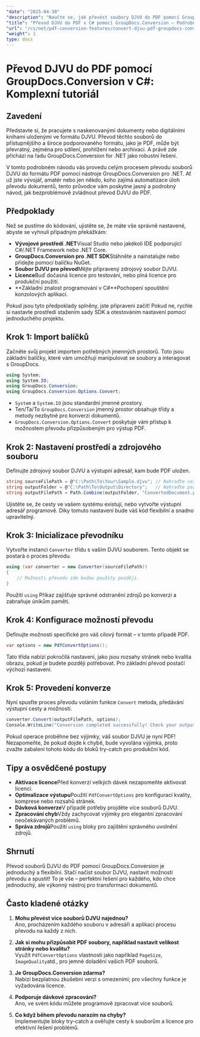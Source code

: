 ```yaml
---
"date": "2025-04-30"
"description": "Naučte se, jak převést soubory DJVU do PDF pomocí GroupDocs.Conversion v .NET. Postupujte podle tohoto podrobného návodu pro bezproblémovou transformaci dokumentů."
"title": "Převod DJVU do PDF v C# pomocí GroupDocs.Conversion – Podrobný návod"
"url": "/cs/net/pdf-conversion-features/convert-djvu-pdf-groupdocs-conversion-csharp/"
"weight": 1
type: docs
---
```

# Převod DJVU do PDF pomocí GroupDocs.Conversion v C#: Komplexní tutoriál

## Zavedení
Představte si, že pracujete s naskenovanými dokumenty nebo digitálními knihami uloženými ve formátu DJVU. Převod těchto souborů do přístupnějšího a široce podporovaného formátu, jako je PDF, může být převratný, zejména pro sdílení, prohlížení nebo archivaci. A právě zde přichází na řadu GroupDocs.Conversion for .NET jako robustní řešení.

V tomto podrobném návodu vás provedu celým procesem převodu souborů DJVU do formátu PDF pomocí nástroje GroupDocs.Conversion pro .NET. Ať už jste vývojář, amatér nebo jen někdo, koho zajímá automatizace úloh převodu dokumentů, tento průvodce vám poskytne jasný a podrobný návod, jak bezproblémově zvládnout převod DJVU do PDF.

## Předpoklady

Než se pustíme do kódování, ujistěte se, že máte vše správně nastavené, abyste se vyhnuli případným překážkám:

- **Vývojové prostředí .NET**Visual Studio nebo jakékoli IDE podporující C#/.NET Framework nebo .NET Core.
- **GroupDocs.Conversion pro .NET SDK**Stáhněte a nainstalujte nebo přidejte pomocí balíčku NuGet.
- **Soubor DJVU pro převod**Mějte připravený zdrojový soubor DJVU.
- **Licence**Buď dočasná licence pro testování, nebo plná licence pro produkční použití.
- **Základní znalost programování v C#**Pochopení spouštění konzolových aplikací.

Pokud jsou tyto předpoklady splněny, jste připraveni začít! Pokud ne, rychle si nastavte prostředí stažením sady SDK a otestováním nastavení pomocí jednoduchého projektu.

## Krok 1: Import balíčků

Začněte svůj projekt importem potřebných jmenných prostorů. Toto jsou základní balíčky, které vám umožňují manipulovat se soubory a interagovat s GroupDocs.

```csharp
using System;
using System.IO;
using GroupDocs.Conversion;
using GroupDocs.Conversion.Options.Convert;
```

- `System` a `System.IO` jsou standardní jmenné prostory.
- Ten/Ta/To `GroupDocs.Conversion` jmenný prostor obsahuje třídy a metody nezbytné pro konverzi dokumentů.
- `GroupDocs.Conversion.Options.Convert` poskytuje vám přístup k možnostem převodu přizpůsobeným pro výstup PDF.

## Krok 2: Nastavení prostředí a zdrojového souboru

Definujte zdrojový soubor DJVU a výstupní adresář, kam bude PDF uložen.

```csharp
string sourceFilePath = @"C:\Path\To\Your\Sample.djvu"; // Nahraďte cestou k souboru DJVU
string outputFolder = @"C:\Path\To\Output\Directory";   // Nahraďte požadovanou výstupní složkou
string outputFilePath = Path.Combine(outputFolder, "ConvertedDocument.pdf");
```

Ujistěte se, že cesty ve vašem systému existují, nebo vytvořte výstupní adresář programově. Díky tomuto nastavení bude váš kód flexibilní a snadno upravitelný.

## Krok 3: Inicializace převodníku

Vytvořte instanci `Converter` třídu s vaším DJVU souborem. Tento objekt se postará o proces převodu.

```csharp
using (var converter = new Converter(sourceFilePath))
{
    // Možnosti převodu zde budou použity později.
}
```

Použití `using` Příkaz zajišťuje správné odstranění zdrojů po konverzi a zabraňuje únikům paměti.

## Krok 4: Konfigurace možností převodu

Definujte možnosti specifické pro váš cílový formát – v tomto případě PDF.

```csharp
var options = new PdfConvertOptions();
```

Tato třída nabízí pokročilá nastavení, jako jsou rozsahy stránek nebo kvalita obrazu, pokud je budete později potřebovat. Pro základní převod postačí výchozí nastavení.

## Krok 5: Provedení konverze

Nyní spusťte proces převodu voláním funkce `Convert` metoda, předávání výstupní cesty a možností.

```csharp
converter.Convert(outputFilePath, options);
Console.WriteLine("Conversion completed successfully! Check your output folder.");
```

Pokud operace proběhne bez výjimky, váš soubor DJVU je nyní PDF! Nezapomeňte, že pokud dojde k chybě, bude vyvolána výjimka, proto zvažte zabalení tohoto kódu do bloků try-catch pro produkční kód.

## Tipy a osvědčené postupy

- **Aktivace licence**Před konverzí velkých dávek nezapomeňte aktivovat licenci.
- **Optimalizace výstupu**Použití `PdfConvertOptions` pro konfiguraci kvality, komprese nebo rozsahů stránek.
- **Dávková konverze**V případě potřeby projděte více souborů DJVU.
- **Zpracování chyb**Vždy zachycovat výjimky pro elegantní zpracování neočekávaných problémů.
- **Správa zdrojů**Použití `using` bloky pro zajištění správného uvolnění zdrojů.

## Shrnutí

Převod souborů DJVU do PDF pomocí GroupDocs.Conversion je jednoduchý a flexibilní. Stačí načíst soubor DJVU, nastavit možnosti převodu a spustit! To je vše – perfektní řešení pro každého, kdo chce jednoduchý, ale výkonný nástroj pro transformaci dokumentů.

## Často kladené otázky

1. **Mohu převést více souborů DJVU najednou?**  
Ano, procházením každého souboru v adresáři a aplikací procesu převodu na každý z nich.

2. **Jak si mohu přizpůsobit PDF soubory, například nastavit velikost stránky nebo kvalitu?**  
Využít `PdfConvertOptions` vlastnosti jako například `PageSize`, `ImageQuality`atd., pro jemné doladění vašich PDF souborů.

3. **Je GroupDocs.Conversion zdarma?**  
Nabízí bezplatnou zkušební verzi s omezeními; pro všechny funkce je vyžadována licence.

4. **Podporuje dávkové zpracování?**  
Ano, ve svém kódu můžete programově zpracovat více souborů.

5. **Co když během převodu narazím na chyby?**  
Implementujte bloky try-catch a ověřujte cesty k souborům a licence pro efektivní řešení problémů.